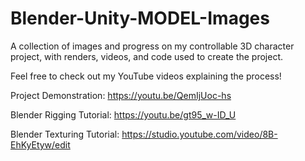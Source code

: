 # Blender-Unity-MODEL-Images

A collection of images and progress on my controllable 3D character project, with renders, videos, and code used to create the project.

Feel free to check out my YouTube videos explaining the process! 

Project Demonstration:
https://youtu.be/QemIjUoc-hs

Blender Rigging Tutorial: 
https://youtu.be/gt95_w-ID_U

Blender Texturing Tutorial: 
https://studio.youtube.com/video/8B-EhKyEtyw/edit
